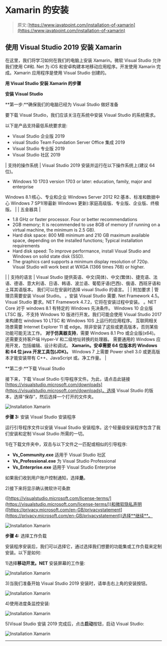 # Xamarin 的安装

> 原文:[https://www.javatpoint.com/installation-of-xamarin](https://www.javatpoint.com/installation-of-xamarin)

## 使用 Visual Studio 2019 安装 Xamarin

在这里，我们将学习如何在我们的电脑上安装 Xamarin。微软 Visual Studio 允许我们使用 C#和. Net 为 iOS 和安卓构建本地移动应用程序。开发使用 Xamarin 完成。Xamarin 应用程序是使用 Visual Studio 创建的。

**用 Visual Studio 安装 Xamarin 的步骤**

**安装 Visual Studio**

**第一步:**确保我们的电脑已经为 Visual Studio 做好准备

要下载 Visual Studio，我们应该关注在系统中安装 Visual Studio 的系统需求。

以下是产品支持最低系统要求是:

*   Visual Studio 企业版 2019
*   visual Studio Team Foundation Server Office 集成 2019
*   Visual Studio 专业版 2019
*   Visual Studio 社区 2019

| 支持的操作系统 | Visual Studio 2019 安装并运行在以下操作系统上(建议 64 位)。

*   Windows 10 1703 version 1703 or later: education, family, major and enterprise

Windows 8.1:核心、专业和企业
Windows Server 2012 R2:基本、标准和数据中心
Windows 7 SP1(带最新 Windows 更新):家庭高级版、专业版、企业版、终极版。 |
| 五金器具 | 

*   1.8 GHz or faster processor. Four or better recommendations
*   2GB memory; It is recommended to use 8GB of memory (if running on a virtual machine, the minimum is 2.5 GB).
*   Hard disk space: 800 MB minimum and 210 GB maximum available space, depending on the installed functions; Typical installation requirements
*   Hard disk speed: To improve performance, install Visual Studio and Windows on solid state disk (SSD).
*   The graphics card supports a minimum display resolution of 720p. Visual Studio will work best at WXGA (1366 times 768) or higher.

 |
| 支持的语言 | Visual Studio 提供英语、中文(简体)、中文(繁体)、捷克语、法语、德语、意大利语、日语、韩语、波兰语、葡萄牙语(巴西)、俄语、西班牙语和土耳其语版本。
我们可以在安装时选择 visual Studio 的语言。 |
| 附加要求 | 管理员需要安装 Visual Studio。
。安装 Visual Studio 需要. Net Framework 4.5。Visual Studio 要求。NET Framework 4.7.2，它将在安装过程中安装。
。NET Core 对于 windows 8.1 有特定的 Windows 先决条件。
Windows 10 企业版 LTSC 版，不支持 Windows 10 版进行开发。我们可能会使用 Visual Studio 2017 来构建在 windows 10 LTSC 和 Windows 10S 上运行的应用程序。
互联网相关场景需要 Internet Explorer 11 或 edge。除非安装了这些或更高版本，否则某些功能可能无法工作。
**对于仿真器支持**，需要 Windows 8.1 Pro 或企业版(x64)。还需要支持客户端 Hyper-V 和二级地址转换的处理器。
需要通用的 Windows 应用开发，包括编辑、设计和调试。
**Xamarin。安卓需要 64 位版本的 Windows 和 64 位 java 开发工具包(JDK)。**
Windows 7 上需要 Power shell 3.0 或更高版本才能安装带有 C++、JavaScript 或。净工作量。 |

**第二步:**下载 Visual Studio

接下来，下载 Visual Studio 引导程序文件。为此，请点击此链接[https://visualstudio.microsoft.com/downloads](https://visualstudio.microsoft.com/downloads)。选择 Visual Studio 的版本，选择“保存”，然后选择一个打开的文件夹。

![Installation Xamarin](../Images/f03fbd0fee24ce13c9d8bb4c1bbcfe89.png)

**步骤 3:** 安装 Visual Studio 安装程序

运行引导程序文件以安装 Visual Studio 安装程序。这个轻量级安装程序包含了我们安装和定制 Visual Studio 所需的一切。

1)在下载文件夹中，双击与以下文件之一匹配或相似的引导程序:

*   **Vs_Community.exe** 适用于 Visual Studio 社区
*   **Vs_Professional.exe** 为 Visual Studio Professional
*   **Vs_Enterprise.exe** 适用于 Visual Studio Enterprise

如果我们收到用户账户控制通知，选择**是**。

2)接下来将显示确认微软许可条款

([https://visualstudio.microsoft.com/license-terms/](https://visualstudio.microsoft.com/license-terms/))和微软隐私声明([https://privacy.microsoft.com/en-GB/privacystatement](https://privacy.microsoft.com/en-GB/privacystatement))选择**继续**。

![Installation Xamarin](../Images/40cd466af06b2b8dc0a70e100b6f178d.png)

**步骤 4:** 选择工作负载

安装程序安装后，我们可以选择它，通过选择我们想要的功能集或工作负载来定制安装。以下是如何:

1)选择**移动开发。NET** 安装屏幕的工作量:

![Installation Xamarin](../Images/e9dc9a23ef233e409e1426044412c5b8.png)

3)当我们准备开始 Visual Studio 2019 安装时，请单击右上角的安装按钮。

![Installation Xamarin](../Images/b5e9d1bec79ca195253ec714694dd635.png)

4)使用进度条监控安装:

![Installation Xamarin](../Images/b1b633ed7dafb5b28c4d7bc9e13c252b.png)

5)Visual Studio 安装 2019 完成后，点击**启动**按钮，启动 Visual Studio:

![Installation Xamarin](../Images/9b16b14cedafd379f7a071ed2a289347.png)

* * *